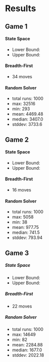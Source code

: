 # Results





## Game 1
#### State Space
* Lower Bound: 
* Upper Bound:

#### Breadth-First
* 34 moves

#### Random Solver
* total runs: 1000
* max: 32516
* min: 293
* mean: 4469.48
* median: 3407.0
* stddev: 3733.6

## Game 2
#### State Space
* Lower Bound: 
* Upper Bound:

#### Breadth-First
* 16 moves

#### Random Solver
* total runs: 1000
* max: 5058
* min: 38
* mean: 977.75
* median: 741.5
* stddev: 793.94



## Game 3
##### State Space
* Lower Bound: 
* Upper Bound:

##### Breadth-First
* 22 moves

##### Random Solver
* total runs: 1000
* max: 14649
* min: 82
* mean: 2284.88
* median: 1677.0
* stddev: 2022.18
